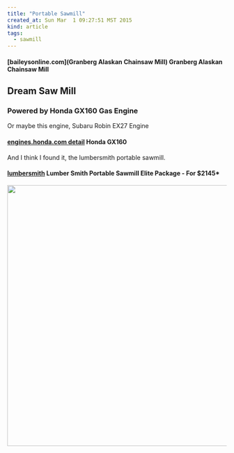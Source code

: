 ```yaml
---
title: "Portable Sawmill"
created_at: Sun Mar  1 09:27:51 MST 2015
kind: article
tags:
  - sawmill
---
```


#### [baileysonline.com](Granberg Alaskan Chainsaw Mill) Granberg Alaskan Chainsaw Mill


## Dream Saw Mill

### Powered by Honda GX160 Gas Engine

Or maybe this engine,
Subaru Robin EX27 Engine

#### [engines.honda.com detail](http://engines.honda.com/models/model-detail/gx160) Honda GX160

And I think I found it, the lumbersmith portable sawmill.

#### [lumbersmith](http://www.lumbersmith.com/) Lumber Smith Portable Sawmill Elite Package - For $2145*

<img src="/assets/images/lumbersmith-sawmill-1.jpg" width="600px">

